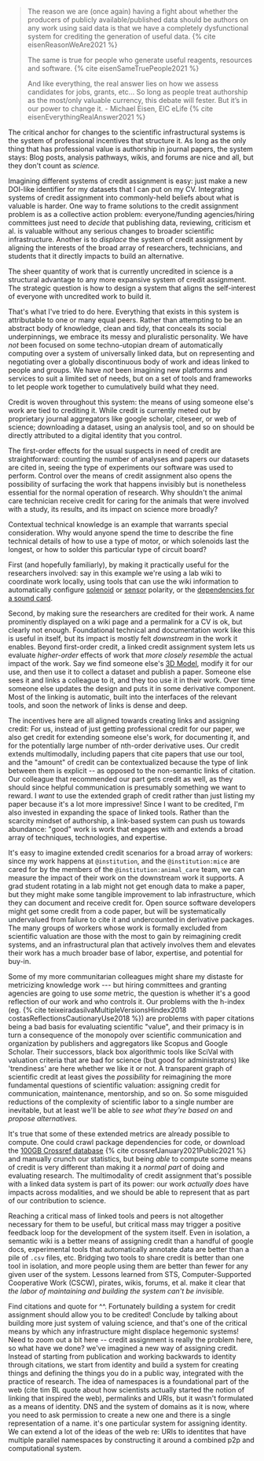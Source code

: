 > The reason we are (once again) having a fight about whether the producers of publicly available/published data should be authors on any work using said data is that we have a completely dysfunctional system for crediting the generation of useful data. {% cite eisenReasonWeAre2021 %}
>
> The same is true for people who generate useful reagents, resources and software. {% cite eisenSameTruePeople2021 %}
>
> And like everything, the real answer lies on how we assess candidates for jobs, grants, etc… So long as people treat authorship as the most/only valuable currency, this debate will fester. But it’s in our power to change it. - Michael Eisen, EIC eLife {% cite eisenEverythingRealAnswer2021 %}


The critical anchor for changes to the scientific infrastructural systems is the system of professional incentives that structure it. As long as the only thing that has professional value is authorship in journal papers, the system stays: Blog posts, analysis pathways, wikis, and forums are nice and all, but they don't count as *science.*

Imagining different systems of credit assignment is easy: just make a new DOI-like identifier for my datasets that I can put on my CV. Integrating systems of credit assignment into commonly-held beliefs about what is valuable is harder. One way to frame solutions to the credit assignment problem is as a collective action problem: everyone/funding agencies/hiring committees just need to *decide* that publishing data, reviewing, criticism et al. is valuable without any serious changes to broader scientific infrastructure. Another is to *displace* the system of credit assignment by aligning the interests of the broad array of researchers, technicians, and students that it directly impacts to build an alternative.

The sheer quantity of work that is currently uncredited in science is a structural advantage to any more expansive system of credit assignment. The strategic question is how to design a system that aligns the self-interest of everyone with uncredited work to build it. 

That's what I've tried to do here. Everything that exists in this system is attributable to one or many equal peers. Rather than attempting to be an abstract body of knowledge, clean and tidy, that conceals its social underpinnings, we embrace its messy and pluralistic personality. We have *not* been focused on some techno-utopian dream of automatically computing over a system of universally linked data, but on representing and negotiating over a globally discontinuous body of work and ideas linked to people and groups. We have *not* been imagining new platforms and services to suit a limited set of needs, but on a set of tools and frameworks to let people work together to cumulatively build what they need. 

Credit is woven throughout this system: the means of using someone else's work are tied to crediting it. While credit is currently meted out by proprietary journal aggregators like google scholar, citeseer, or web of science; downloading a dataset, using an analysis tool, and so on should be directly attributed to a digital identity that you control. 

The first-order effects for the usual suspects in need of credit are straightforward: counting the number of analyses and papers our datasets are cited in, seeing the type of experiments our software was used to perform. Control over the means of credit assignment also opens the possibility of surfacing the work that happens invisibly but is nonetheless essential for the normal operation of research. Why shouldn't the animal care technician receive credit for caring for the animals that were involved with a study, its results, and its impact on science more broadly?

Contextual technical knowledge is an example that warrants special consideration. Why would anyone spend the time to describe the fine technical details of how to use a type of motor, or which solenoids last the longest, or how to solder this particular type of circuit board? 

First (and hopefully familiarly), by making it practically useful for the researchers involved: say in this example we're using a lab wiki to coordinate work locally, using tools that can use the wiki information to automatically configure [solenoid](https://wiki.auto-pi-lot.com/index.php/Lee_LHDA0531115H) or [sensor](https://wiki.auto-pi-lot.com/index.php/TT_Electronics_OPB903L55) polarity, or the [dependencies for a sound card](https://wiki.auto-pi-lot.com/index.php/HiFiBerry_Amp2). 

Second, by making sure the researchers are credited for their work. A name prominently displayed on a wiki page and a permalink for a CV is ok, but clearly not enough. Foundational technical and documentation work like this is useful in itself, but its impact is mostly felt *downstream* in the work it enables. Beyond first-order credit, a linked credit assignment system lets us evaluate *higher-order* effects of work that *more closely resemble* the actual impact of the work. Say we find someone else's [3D Model](https://wiki.auto-pi-lot.com/index.php/3D_CAD), modify it for our use, and then use it to collect a dataset and publish a paper. Someone else sees it and links a colleague to it, and they too use it in their work. Over time someone else updates the design and puts it in some derivative component. Most of the linking is automatic, built into the interfaces of the relevant tools, and soon the network of links is dense and deep.

The incentives here are all aligned towards creating links and assigning credit: For us, instead of just getting professional credit for our paper, we also get credit for extending someone else's work, for documenting it, and for the potentially large number of nth-order derivative uses. Our credit extends multimodally, including papers that cite papers that use our tool, and the "amount" of credit can be contextualized because the type of link between them is explicit -- as opposed to the non-semantic links of citation. Our colleague that recommended our part gets credit as well, as they should since helpful communication is presumably something we want to reward. I *want* to use the extended graph of credit rather than just listing my paper because it's a lot more impressive! Since I want to be credited, I'm also invested in expanding the space of linked tools. Rather than the scarcity mindset of authorship, a link-based system can push us towards abundance: "good" work is work that engages with and extends a broad array of techniques, technologies, and expertise.

It's easy to imagine extended credit scenarios for a broad array of workers: since my work happens at `@institution`, and the `@institution:mice` are cared for by the members of the `@institution:animal_care` team, we can measure the impact of their work on the downstream work it supports. A grad student rotating in a lab might not get enough data to make a paper, but they might make some tangible improvement to lab infrastructure, which they can document and receive credit for. Open source software developers might get some credit from a code paper, but will be systematically undervalued from failure to cite it and undercounted in derivative packages. The many groups of workers whose work is formally excluded from scientific valuation are those with the most to gain by reimagining credit systems, and an infrastructural plan that actively involves them and elevates their work has a much broader base of labor, expertise, and potential for buy-in.

Some of my more communitarian colleagues might share my distaste for metricizing knowledge work --- but hiring committees and granting agencies are going to use *some* metric, the question is whether it's a good reflection of our work and who controls it. Our problems with the h-index (eg. {% cite teixeiradasilvaMultipleVersionsHindex2018 costasReflectionsCautionaryUse2018 %}) are problems with paper citations being a bad basis for evaluating scientific "value", and their primacy is in turn a consequence of the monopoly over scientific communication and organization by publishers and aggregators like Scopus and Google Scholar. Their successors, black box algorithmic tools like SciVal with valuation criteria that are bad for science (but good for administrators) like 'trendiness' are here whether we like it or not. A transparent graph of scientific credit at least gives the *possibility* for reimagining the more fundamental questions of scientific valuation: assigning credit for communication, maintenance, mentorship, and so on. So some misguided reductions of the complexity of scientific labor to a single number are inevitable, but at least we'll be able to *see what they're based on* and *propose alternatives.*

It's true that some of these extended metrics are already possible to compute. One could crawl package dependencies for code, or download the [100GB Crossref database](https://academictorrents.com/details/e4287cb7619999709f6e9db5c359dda17e93d515) {% cite crossrefJanuary2021Public2021 %} and manually crunch our statistics, but being *able* to compute some means of credit is very different than making it a *normal part* of doing and evaluating research. The multimodality of credit assignment that's possible with a linked data system is part of its power: our work *actually does* have impacts across modalities, and we should be able to represent that as part of our contribution to science. 

Reaching a critical mass of linked tools and peers is not altogether necessary for them to be useful, but critical mass may trigger a positive feedback loop for the development of the system itself. Even in isolation, a semantic wiki is a better means of assigning credit than a handful of google docs, experimental tools that automatically annotate data are better than a pile of `.csv` files, etc. Bridging two tools to share credit is better than one tool in isolation, and more people using them are better than fewer for any given user of the system. Lessons learned from STS, Computer-Supported Cooperative Work (CSCW), pirates, wikis, forums, et al. make it clear that *the labor of maintaining and building the system can't be invisible.* 

<div class="draft-text">Find citations and quote for ^^. Fortunately building a system for credit assignment should allow you to be credited! Conclude by talking about building more just system of valuing science, and that's one of the critical means by which any infrastructure might displace hegemonic systems! 
</div>


<div class="draft-text">Need to zoom out a bit here -- credit assignment is really the problem here, so what have we done? we've imagined a new way of assigning credit. Instead of starting from publication and working backwards to identity through citations, we start from identity and build a system for creating things and defining the things you do in a public way, integrated with the practice of research. The idea of namespaces is a foundational part of the web (cite tim BL quote about how scientists actually started the notion of linking that inspired the web), permalinks and URIs, but it wasn't formulated as a means of identity. DNS and the system of domains as it is now, where you need to ask permission to create a new one and there is a single representation of a name. it's one particular system for assigning identity. We can extend a lot of the ideas of the web re: URIs to identites that have multiple parallel namespaces by constructing it around a combined p2p and computational system. 
</div>
